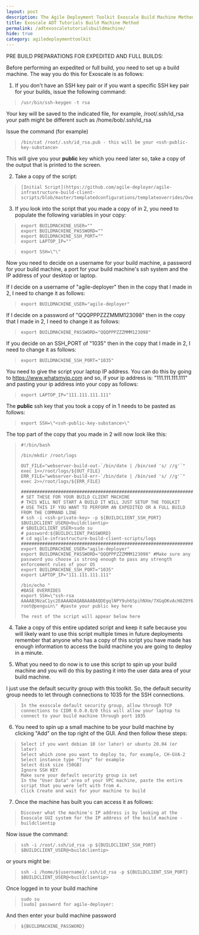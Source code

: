 ```yaml
---
layout: post
description: The Agile Deployment Toolkit Exoscale Build Machine Method
title: Exoscale ADT Tutorials Build Machine Method
permalink: /adtexoscaletutorialsbuildmachine/
hide: true
category: agiledeploymenttoolkit
---
```


PRE BUILD PREPARATIONS FOR EXPEDITED AND FULL BUILDS:

Before performing an expedited or full build, you need to set up a build machine. The way you do this for Exoscale is as follows:

1. If you don't have an SSH key pair or if you want a specific SSH key pair for your builds, issue the following command:

>     /usr/bin/ssh-keygen -t rsa 

Your key will be saved to the indicated file, for example, /root/.ssh/id_rsa your path might be different such as /home/bob/.ssh/id_rsa
	 
Issue the command (for example)
	 
>     /bin/cat /root/.ssh/id_rsa.pub - this will be your <ssh-public-key-substance>
	 
This will give you your **public** key which you need later so, take a copy of the output that is printed to the screen.

2. Take a copy of the script: 

>     [Initial Script](https://github.com/agile-deployer/agile-infrastructure-build-client-scripts/blob/master/templatedconfigurations/templateoverrides/OverrideScript.sh)
	
3. If you look into the script that you made a copy of in 2, you need to populate the following variables in your copy:

>     export BUILDMACHINE_USER=""
>     export BUILDMACHINE_PASSWORD="" 
>     export BUILDMACHINE_SSH_PORT=""
>     export LAPTOP_IP=""
	
>     export SSH=\"\" 
	
Now you need to decide on a username for your build machine, a password for your build machine, a port for your build machine's ssh system and the IP address of your desktop or laptop.
	
If I decide on a username of "agile-deployer" then in the copy that I made in 2, I need to change it as follows:
	
>     export BUILDMACHINE_USER="agile-deployer"
	
If I decide on a password of "QQQPPPZZZMMM123098" then in the copy that I made in 2, I need to change it as follows:

>     export BUILDMACHINE_PASSWORD="QQQPPPZZZMMM123098"
	
If you decide on an SSH_PORT of "1035" then in the copy that I made in 2, I need to change it as follows:
	
>     export BUILDMACHINE_SSH_PORT="1035"

You need to give the script your laptop IP address. You can do this by going to https://www.whatsmyip.com and so, if your ip address is: "111.111.111.111" and pasting your ip address into your copy as follows:
	
>     export LAPTOP_IP="111.111.111.111"

The **public** ssh key that you took a copy of in 1 needs to be pasted as follows:
	
>     export SSH=\"<ssh-public-key-substance>\"

The top part of the copy that you made in 2 will now look like this:


>     #!/bin/bash
>    
>     /bin/mkdir /root/logs
>    
>     OUT_FILE="webserver-build-out-`/bin/date | /bin/sed 's/ //g'`"
>     exec 1>>/root/logs/${OUT_FILE}
>     ERR_FILE="webserver-build-err-`/bin/date | /bin/sed 's/ //g'`"
>     exec 2>>/root/logs/${ERR_FILE}
>     
>     ###############################################################################################
>     # SET THESE FOR YOUR BUILD CLIENT MACHINE
>     # THIS WILL NOT START A BUILD IT WILL JUST SETUP THE TOOLKIT
>     # USE THIS IF YOU WANT TO PERFORM AN EXPEDITED OR A FULL BUILD FROM THE COMMAND LINE
>     # ssh -i <ssh-private-key> -p ${BUILDCLIENT_SSH_PORT} $BUILDCLIENT_USER@<buildclientip>
>     # $BUILDCLIENT_USER>sudo su
>     # password:${BUILDCLIENT_PASSWORD}
>     # cd agile-infrastructure-build-client-scripts/logs
>     #################################################################################################
>     export BUILDMACHINE_USER="agile-deployer"
>     export BUILDMACHINE_PASSWORD="QQQPPPZZZMMM123098" #Make sure any password you choose is strong enough to pass any strength enforcement rules of your OS
>     export BUILDMACHINE_SSH_PORT="1035"
>     export LAPTOP_IP="111.111.111.111"
>      
>     /bin/echo "
>     #BASE OVERRIDES
>     export SSH=\"ssh-rsa AAAAB3NzaC1yc2EAAAADAQABAAABAQDEgqlNPY9uh6SpihNXm/7XGqOKvAcH8Z0Y6pZG9lTIm/PHI5VijIFqs0OzM3DPLFARtut7lojBoKq9ljBmKeVBGX5EkJ5O3CJfEZs9E13e2Qk+7F9wTmoMBG8XY4l/SmD9HddLTS/7Oadg+C4RDxHlSMrl1PSCdzlM14spHCI8rwUntNCUY+fObolqel0829zYDX0oEWzYyoIEUs1847X3cRp9+yZsjqSD5Nw9jacLcWjtdfClEvx5F8ZVm0+s5OLtz9cCf6NkOgYf3KFz+e8qAO/w83Umh5B2Gem1uOxSDtUmzVlRiMTfP6CTSKRnYRnkb97F9RZsmAsG6+g+eKvp root@penguin\" #paste your public key here
>     
>     The rest of the script will appear below here


4. Take a copy of this entire updated script and keep it safe because you will likely want to use this script multiple times in future deployments remember that anyone who has a copy of this script you have made has enough information to access the build machine you are going to deploy in a minute. 

5. What you need to do now is to use this script to spin up your build machine and you will do this by pasting it into the user data area of your build machine.

I just use the default security group with this toolkit. So, the default security group needs to let through connections to 1035 for the SSH connections.

>     In the exoscale default security group, allow through TCP connections to CIDR 0.0.0.0/0 this will allow your laptop to connect to your build machine through port 1035

6. You need to spin up a small machine to be your build machine by clicking "Add" on the top right of the GUI. And then follow these steps:

>     Select if you want debian 10 (or later) or ubuntu 20.04 (or later)
>     Select which zone you want to deploy to, for example, CH-GVA-2
>     Select instance type "Tiny" for example
>     Select disk size (50GB)
>     Ignore SSH KEY
>     Make sure your default security group is set
>     In the "User Data" area of your VPC machine, paste the entire script that you were left with from 4.
>     Click Create and wait for your machine to build

7. Once the machine has built you can access it as follows:

>     Discover what the machine's IP address is by looking at the Exoscale GUI system for the IP address of the build machine - buildclientip

Now issue the command:

>     ssh -i /root/.ssh/id_rsa -p ${BUILDCLIENT_SSH_PORT} $BUILDCLIENT_USER@<buildclientip>
	
or yours might be:
	
>     ssh -i /home/${username}/.ssh/id_rsa -p ${BUILDCLIENT_SSH_PORT} $BUILDCLIENT_USER@<buildclientip>	

Once logged in to your build machine

>     sudo su 
>     [sudo] password for agile-deployer:
	
And then enter your build machine password
	
>     ${BUILDMACHINE_PASSWORD}
